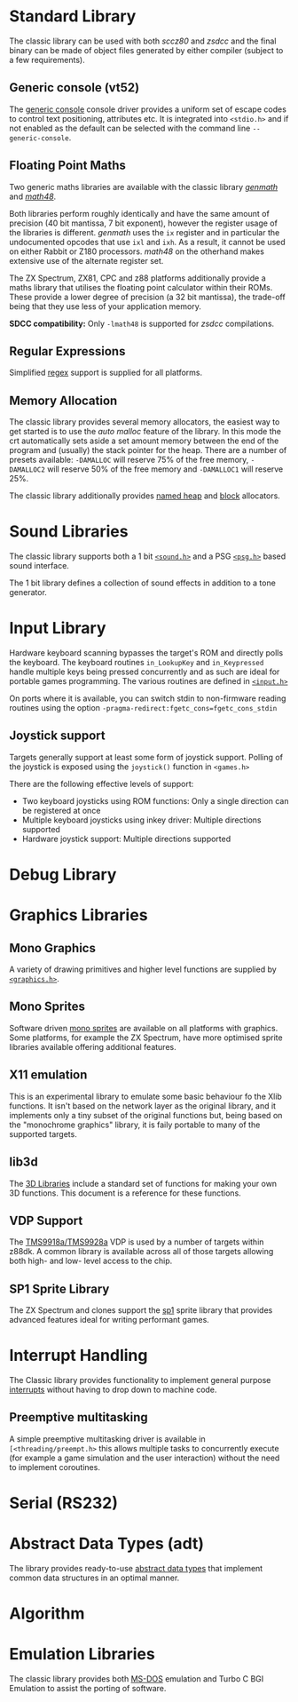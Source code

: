 

# Standard Library

The classic library can be used with both _sccz80_ and _zsdcc_ and the final binary can be made of object files generated by either compiler (subject to a few
requirements).

## Generic console (vt52)

The [generic console](Classic-GenericConsole) console driver provides a uniform set of escape codes to control text positioning, attributes etc. It is integrated into `<stdio.h>` and if not enabled as the default can be selected with the command line `--generic-console`.


## Floating Point Maths

Two generic maths libraries are available with the classic library [_genmath_](https://github.com/z88dk/z88dk/tree/master/libsrc/math/genmath) and [_math48_](https://github.com/z88dk/z88dk/tree/master/libsrc/_DEVELOPMENT/math/float). 

Both libraries perform roughly identically and have the same amount of precision (40 bit mantissa, 7 bit exponent), however the register usage of the libraries is different. _genmath_ uses the `ix` register and in particular the undocumented opcodes that use `ixl` and `ixh`. As a result, it cannot be used on either
Rabbit or Z180 processors. _math48_ on the otherhand makes extensive use of the alternate register set.

The ZX Spectrum, ZX81, CPC and z88 platforms additionally provide a maths library that utilises the floating point calculator within their ROMs. These provide
a lower degree of precision (a 32 bit mantissa), the trade-off being that they use less of your application memory.

**SDCC compatibility:** Only `-lmath48` is supported for _zsdcc_ compilations.


## Regular Expressions

Simplified [regex](https://github.com/z88dk/z88dk/tree/master/include/regex.h) support is supplied for all platforms.

## Memory Allocation

The classic library provides several memory allocators, the easiest way to get started is to use the _auto malloc_ feature of the library. 
In this mode the crt automatically sets aside a set amount memory between the end of the program and (usually) the stack pointer 
for the heap. There are a number of presets available: `-DAMALLOC` will reserve 75% of the free memory, `-DAMALLOC2` will reserve
50% of the free memory and `-DAMALLOC1` will reserve 25%. 

The classic library additionally provides [named heap](Classic-allocation) and [block](Classic-allocation) allocators.


# Sound Libraries

The classic library supports both a 1 bit [`<sound.h>`](Classic-1-bit-sound) and a PSG [`<psg.h>`](Classic---PSG-Library) based sound interface. 

The 1 bit library defines a collection of sound effects in addition to a tone generator.

# Input Library

Hardware keyboard scanning bypasses the target's ROM and directly polls the keyboard. The keyboard routines `in_LookupKey` and `in_Keypressed` handle multiple keys being pressed concurrently and as such are ideal for portable games programming. The various routines are defined in [`<input.h>`](Classic---Input-library)

On ports where it is available, you can switch stdin to non-firmware reading routines using the option `-pragma-redirect:fgetc_cons=fgetc_cons_stdin`

## Joystick support

Targets generally support at least some form of joystick support. Polling of the joystick is exposed using the `joystick()` function in `<games.h>`

There are the following effective levels of support:

* Two keyboard joysticks using ROM functions: Only a single direction can be registered at once
* Multiple keyboard joysticks using inkey driver: Multiple directions supported
* Hardware joystick support: Multiple directions supported

# Debug Library

# Graphics Libraries

## Mono Graphics

A variety of drawing primitives and higher level functions are supplied by [`<graphics.h>`](Classic-Monochrome-Graphics). 

## Mono Sprites

Software driven [mono sprites](monosprites.md) are available on all platforms with graphics. Some platforms, for example the ZX Spectrum, have
more optimised sprite libraries available offering additional features.

## X11 emulation

This is an experimental library to emulate some basic behaviour fo the Xlib functions.
It isn't based on the network layer as the original library, and it implements only a tiny subset of the original functions but, being based on the "monochrome graphics" library, it is faily portable to many of the supported targets.

## lib3d

The [3D Libraries](lib3d) include a standard set of functions for making your own 3D functions. This document is a reference for these functions.

## VDP Support

The [TMS9918a/TMS9928a](Classic-TMS9918) VDP is used by a number of targets within z88dk. A common library is available across all of those targets allowing both high- and low- level access to the chip.


## SP1 Sprite Library

The ZX Spectrum and clones support the [sp1](sp1) sprite library that provides advanced features ideal for writing performant games.

# Interrupt Handling

The Classic library provides functionality to implement general purpose [interrupts](interrupts) without having to drop down to machine code.

## Preemptive multitasking

A simple preemptive multitasking driver is available in `[<threading/preempt.h>` this allows multiple tasks to concurrently execute (for example
a game simulation and the user interaction) without the need to implement coroutines.


# Serial (RS232)



# Abstract Data Types (adt)

The library provides ready-to-use [abstract data types](Classic-adt) that implement common data structures in an optimal manner.

# Algorithm


# Emulation Libraries

The classic library provides both [MS-DOS](Classic-conio) emulation and Turbo C BGI Emulation to assist the porting of software.
